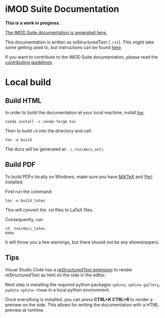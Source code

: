 
iMOD Suite Documentation
========================

**This is a work in progress.**

[The iMOD Suite documentation is generated here.](https://deltares.github.io/iMOD-Documentation/)

This documentation is written as reStructuredText (`.rst`). 
This might take some getting used to, but instructions
can be found [here](https://www.sphinx-doc.org/en/master/usage/restructuredtext/basics.html). 

If you want to contribute to the iMOD Suite documentation,
please read the [contributing guidelines](CONTRIBUTING.md).

Local build
===========

Build HTML
-----------

In order to build the documentation at your local machine,
install [tox](https://pypi.org/project/tox). 

```console
conda install -c conda-forge tox
```

Then to build `cd` into the directory and call:

```console
tox -e build
```

The docs will be generated at:
`.\.tox\docs_out\`

Build PDF
---------

To build PDFs locally on Windows, make sure you have 
[MiKTeX](https://miktex.org/download) and [Perl](https://strawberryperl.com/) installed. 

First run the command:

```console
tox -e build_latex
```

This will convert the .rst files to LaTeX files.

Consequently, run:

```console
cd .tox/docs_latex
make
```

It will throw you a few warnings, but there should not be any 
showstoppers.

Tips
----
Visual Studio Code has a 
[reStructuredText extension](https://marketplace.visualstudio.com/items?itemName=lextudio.restructuredtext) 
to render reStructuredText as html on the side in the editor.

Next step is installing the required python packages 
`sphinx`, `sphinx-gallery`, `pydata-sphinx-theme` 
in a local python environment.

Once everything is installed, 
you can press **CTRL+K CTRL+R** to render a 
preview on the side. 
This allows for writing the documentation 
with a HTML preview at runtime.
